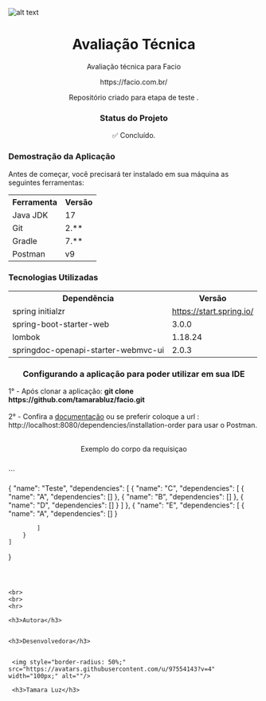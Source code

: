 ![alt text](https://media.licdn.com/dms/image/C4D0BAQEqGPG2-q3r5w/company-logo_200_200/0/1671724357303?e=2147483647&v=beta&t=btLr5harzfvv_-lc_wki4O_XZ_oWAXtux-jg7vLaK9k)

<h1 align="center">Avaliação Técnica</h1>
<p align="center">Avaliação técnica para Facio</p>
<p align="center"> https://facio.com.br/<p/>
<p align="center">Repositório criado para etapa de teste .</p>


<h3 align="center">Status do Projeto</h3>
<p align="center"> ✅ Concluído. </p>

<h3>Demostração da Aplicação</h3>
<p>Antes de começar, você precisará ter instalado em sua máquina as seguintes ferramentas:</p>
<table>
<tr>
	<th>Ferramenta</th>
	<th>Versão</th>
</tr>
<tr>
	<td>Java JDK</td>
	<td>17</td>
</tr>
<tr>
	<td>Git</td>
	<td>2.**</td>
</tr>
<tr>
	<td>Gradle</td>
	<td>7.**</td>
</tr>
<tr>
	<td>Postman</td>
	<td>v9</td>
</tr>
</table>

<h3>Tecnologias Utilizadas</h3>

<table>
<tr>
	<th>Dependência</th>
	<th>Versão</th>
</tr>
<tr>
	<td>spring initialzr</td>
	<td><a href="https://start.spring.io/">https://start.spring.io/</a></td>
</tr>
<tr>
	<td>spring-boot-starter-web</td>
	<td>3.0.0</td>
</tr>
<tr>
	<td>lombok</td>
	<td>1.18.24</td>
</tr>
<tr>
	<td>springdoc-openapi-starter-webmvc-ui</td>
	<td>2.0.3</td>
</tr>
</table>

<h3 align="center" >Configurando a aplicação para poder utilizar em sua IDE</h3>
1° - Após clonar a aplicação: <b>git clone https://github.com/tamarabluz/facio.git</b>
<br>
<br>2° - Confira a <a href="http://localhost:8080/swagger-ui/index.html#/dependency-controller/postInstallationOrder">documentação<a/> ou se preferir coloque a url : http://localhost:8080/dependencies/installation-order</b> para usar o Postman.
<br>
<br>
<p align="center">Exemplo do corpo da requisiçao</p>
<br>
```

{
    "name": "Teste",
    "dependencies": [
        {
            "name": "C",
            "dependencies": [
                {
                    "name": "A",
                    "dependencies": []
                },
                {
                    "name": "B",
                    "dependencies": []
                },
                {
                    "name": "D",
                    "dependencies": []
                }
            ]
        },
        {
            "name": "E",
            "dependencies": [
                {
                    "name": "A",
                    "dependencies": []
                }

            ]
        }
    ]
}

```



<br>
<br>
<hr>

<h3>Autora</h3>


<h3>Desenvolvedora</h3>


 <img style="border-radius: 50%;" src="https://avatars.githubusercontent.com/u/97554143?v=4" width="100px;" alt=""/>
 
 <h3>Tamara Luz</h3>
